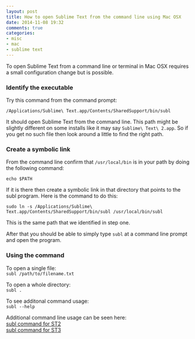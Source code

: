 ```yaml
---
layout: post
title: How to open Sublime Text from the command line using Mac OSX
date: 2014-11-08 19:32
comments: true
categories:
- misc
- mac
- sublime text
---
```

To open Sublime Text from a command line or terminal in Mac OSX requires a small configuration change but is possible.

### Identify the executable

Try this command from the command prompt:

`/Applications/Sublime\ Text.app/Contents/SharedSupport/bin/subl`

It should open Sublime Text from the command line. This path might be slightly different on some installs like it may say `Sublime\ Text\ 2.app`. So if you get no such file then look around a little to find the right path.

### Create a symbolic link

From the command line confirm that `/usr/local/bin` is in your path by doing the following command:

`echo $PATH`

If it is there then create a symbolic link in that directory that points to the subl program. Here is the command to do this:

`sudo ln -s /Applications/Sublime\ Text.app/Contents/SharedSupport/bin/subl /usr/local/bin/subl`

This is the same path that we identified in step one. 

After that you should be able to simply type `subl` at a command line prompt and open the program.


### Using the command

To open a single file:<br>
`subl /path/to/filename.txt`

To open a whole directory:<br>
`subl .`

To see additonal command usage:<br>
`subl --help`

Additional command line usage can be seen here:<br>
<a href="http://www.sublimetext.com/docs/2/osx_command_line.html">subl command for ST2</a><br>
<a href="http://www.sublimetext.com/docs/3/osx_command_line.html">subl command for ST3</a>
